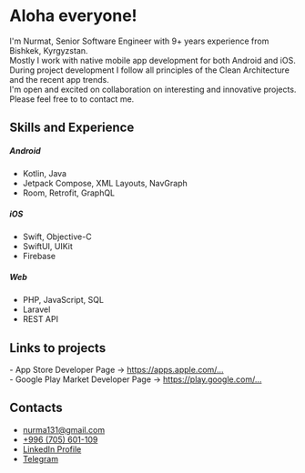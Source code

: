<h1>Aloha everyone!</h1>
<p>I'm Nurmat, Senior Software Engineer with 9+ years experience from Bishkek, Kyrgyzstan. <br>Mostly I work with native mobile app development for both Android and iOS. <br>During project development I follow all principles of the Clean Architecture and the recent app trends. <br>I'm open and excited on collaboration on interesting and innovative projects. Please feel free to to contact me.</p>

<h2>Skills and Experience</h2>
<h5>Android</h5>
<ul>
  <li>Kotlin, Java</li>
  <li>Jetpack Compose, XML Layouts, NavGraph</li>
  <li>Room, Retrofit, GraphQL</li>
</ul>
<h5>iOS</h5>
<ul>
  <li>Swift, Objective-C</li>
  <li>SwiftUI, UIKit</li>
  <li>Firebase</li>
</ul>
<h5>Web</h5>
<ul>
  <li>PHP, JavaScript, SQL</li>
  <li>Laravel</li>
  <li>REST API</li>
</ul>
<h2>Links to projects</h2>
<div>- App Store Developer Page -> <a href="https://apps.apple.com/developer/nurmat-zhunusov/id1136576704">https://apps.apple.com/...</a></div>
<div>- Google Play Market Developer Page -> <a href="https://play.google.com/store/apps/developer?id=AKIpress+Inc.">https://play.google.com/...</a></div>
<h2>Contacts</h2>
<ul>
  <li><a href="mailto:nurma131@gmail.com">nurma131@gmail.com</a></li>
  <li><a href="tel:+996705601109">+996 (705) 601-109</a></li>
  <li><a href="https://www.linkedin.com/in/nurmat-j-a03b1758/">LinkedIn Profile</a></li>
  <li><a href="https://t.me/joshbek">Telegram</a></li>
</ul>
